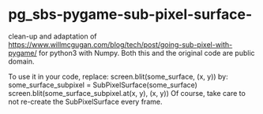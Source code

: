 # pg_sbs-pygame-sub-pixel-surface-
clean-up and adaptation of https://www.willmcgugan.com/blog/tech/post/going-sub-pixel-with-pygame/ for python3 with Numpy.
Both this and the original code are public domain.

To use it in your code, replace: 
    screen.blit(some_surface, (x, y))
by: 
    some_surface_subpixel = SubPixelSurface(some_surface) 
    screen.blit(some_surface_subpixel.at(x, y), (x, y)) 
Of course, take care to not re-create the SubPixelSurface every frame.
